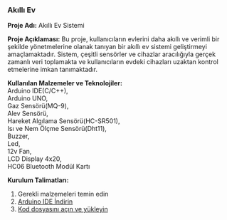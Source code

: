 ### Akıllı Ev

**Proje Adı:** Akıllı Ev Sistemi <br>

**Proje Açıklaması:** Bu proje, kullanıcıların evlerini daha akıllı ve verimli bir şekilde yönetmelerine olanak tanıyan bir akıllı ev sistemi geliştirmeyi amaçlamaktadır. Sistem, çeşitli sensörler ve cihazlar aracılığıyla gerçek zamanlı veri toplamakta ve kullanıcıların evdeki cihazları uzaktan kontrol etmelerine imkan tanımaktadır.

**Kullanılan Malzemeler ve Teknolojiler:**<br> Arduino IDE(C/C++),<br> Arduino UNO,<br> Gaz Sensörü(MQ-9),<br> Alev Sensörü,<br> Hareket Algılama Sensörü(HC-SR501), <br>Isı ve Nem Ölçme Sensörü(Dht11), <br>Buzzer, <br>Led, <br>12v Fan, <br>LCD Display 4x20,<br> HC06 Bluetooth Modül Kartı

**Kurulum Talimatları:** <br>
1. Gerekli malzemeleri temin edin<br>
2. [Arduino IDE İndirin](https://www.arduino.cc/en/software) <br>
3. [Kod dosyasını açın ve yükleyin](https://github.com/Xiast-sw/Akilli-Ev/blob/main/AkilliEv.ino)
